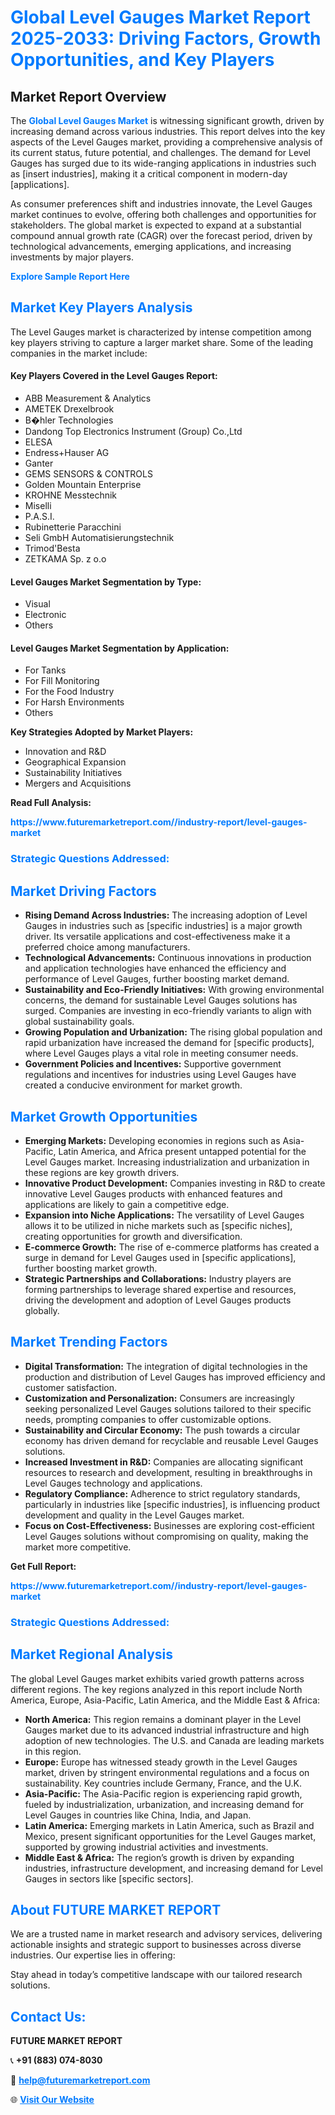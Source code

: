 <h1 style="color: #007BFF;">Global Level Gauges Market Report 2025-2033: Driving Factors, Growth Opportunities, and Key Players</h1>

<section id="overview">
<h2>Market Report Overview</h2>
<p>The <a href="https://www.futuremarketreport.com//industry-report/level-gauges-market" style="color: #007BFF; text-decoration: none;"><strong>Global Level Gauges Market</strong></a> is witnessing significant growth, driven by increasing demand across various industries. This report delves into the key aspects of the Level Gauges market, providing a comprehensive analysis of its current status, future potential, and challenges. The demand for Level Gauges has surged due to its wide-ranging applications in industries such as [insert industries], making it a critical component in modern-day [applications].</p>
<p>As consumer preferences shift and industries innovate, the Level Gauges market continues to evolve, offering both challenges and opportunities for stakeholders. The global market is expected to expand at a substantial compound annual growth rate (CAGR) over the forecast period, driven by technological advancements, emerging applications, and increasing investments by major players.</p>
</section>

<section id="overview">
<p><a href="https://www.futuremarketreport.com//request-sample/reportId=47470" style="color: #007BFF; text-decoration: none;"><strong>Explore Sample Report Here</strong></a></p>
</section>

<section id="key-players">
<h2 style="color: #007BFF;">Market Key Players Analysis</h2>
<p>The Level Gauges market is characterized by intense competition among key players striving to capture a larger market share. Some of the leading companies in the market include:</p>
<h4>Key Players Covered in the Level Gauges Report:</h4>
<ul><li>ABB Measurement &amp; Analytics</li><li>AMETEK Drexelbrook</li><li>B�hler Technologies</li><li>Dandong Top Electronics Instrument (Group) Co.,Ltd</li><li>ELESA</li><li>Endress+Hauser AG</li><li>Ganter</li><li>GEMS SENSORS &amp; CONTROLS</li><li>Golden Mountain Enterprise</li><li>KROHNE Messtechnik</li><li>Miselli</li><li>P.A.S.I.</li><li>Rubinetterie Paracchini</li><li>Seli GmbH Automatisierungstechnik</li><li>Trimod&#039;Besta</li><li>ZETKAMA Sp. z o.o</li></ul>
<h4>Level Gauges Market Segmentation by Type:</h4>
<ul><li>Visual</li><li>Electronic</li><li>Others</li></ul>

<h4>Level Gauges Market Segmentation by Application:</h4>
<ul><li>For Tanks</li><li>For Fill Monitoring</li><li>For the Food Industry</li><li>For Harsh Environments</li><li>Others</li></ul>
<p><strong>Key Strategies Adopted by Market Players:</strong></p>
<ul>
<li>Innovation and R&D</li>
<li>Geographical Expansion</li>
<li>Sustainability Initiatives</li>
<li>Mergers and Acquisitions</li>
</ul>
</section>

<section>
<p><strong>Read Full Analysis: </strong></p><a href="https://www.futuremarketreport.com//industry-report/level-gauges-market" style="color: #007BFF; text-decoration: none;"><strong>https://www.futuremarketreport.com//industry-report/level-gauges-market</strong></a>
<h3 style="color: #007BFF;">Strategic Questions Addressed:</h3>
</section>

<section id="driving-factors">
<h2 style="color: #007BFF;">Market Driving Factors</h2>
<ul>
<li><strong>Rising Demand Across Industries:</strong> The increasing adoption of Level Gauges in industries such as [specific industries] is a major growth driver. Its versatile applications and cost-effectiveness make it a preferred choice among manufacturers.</li>
<li><strong>Technological Advancements:</strong> Continuous innovations in production and application technologies have enhanced the efficiency and performance of Level Gauges, further boosting market demand.</li>
<li><strong>Sustainability and Eco-Friendly Initiatives:</strong> With growing environmental concerns, the demand for sustainable Level Gauges solutions has surged. Companies are investing in eco-friendly variants to align with global sustainability goals.</li>
<li><strong>Growing Population and Urbanization:</strong> The rising global population and rapid urbanization have increased the demand for [specific products], where Level Gauges plays a vital role in meeting consumer needs.</li>
<li><strong>Government Policies and Incentives:</strong> Supportive government regulations and incentives for industries using Level Gauges have created a conducive environment for market growth.</li>
</ul>
</section>

<section id="growth-opportunities">
<h2 style="color: #007BFF;">Market Growth Opportunities</h2>
<ul>
<li><strong>Emerging Markets:</strong> Developing economies in regions such as Asia-Pacific, Latin America, and Africa present untapped potential for the Level Gauges market. Increasing industrialization and urbanization in these regions are key growth drivers.</li>
<li><strong>Innovative Product Development:</strong> Companies investing in R&D to create innovative Level Gauges products with enhanced features and applications are likely to gain a competitive edge.</li>
<li><strong>Expansion into Niche Applications:</strong> The versatility of Level Gauges allows it to be utilized in niche markets such as [specific niches], creating opportunities for growth and diversification.</li>
<li><strong>E-commerce Growth:</strong> The rise of e-commerce platforms has created a surge in demand for Level Gauges used in [specific applications], further boosting market growth.</li>
<li><strong>Strategic Partnerships and Collaborations:</strong> Industry players are forming partnerships to leverage shared expertise and resources, driving the development and adoption of Level Gauges products globally.</li>
</ul>
</section>

<section id="trending-factors">
<h2 style="color: #007BFF;">Market Trending Factors</h2>
<ul>
<li><strong>Digital Transformation:</strong> The integration of digital technologies in the production and distribution of Level Gauges has improved efficiency and customer satisfaction.</li>
<li><strong>Customization and Personalization:</strong> Consumers are increasingly seeking personalized Level Gauges solutions tailored to their specific needs, prompting companies to offer customizable options.</li>
<li><strong>Sustainability and Circular Economy:</strong> The push towards a circular economy has driven demand for recyclable and reusable Level Gauges solutions.</li>
<li><strong>Increased Investment in R&D:</strong> Companies are allocating significant resources to research and development, resulting in breakthroughs in Level Gauges technology and applications.</li>
<li><strong>Regulatory Compliance:</strong> Adherence to strict regulatory standards, particularly in industries like [specific industries], is influencing product development and quality in the Level Gauges market.</li>
<li><strong>Focus on Cost-Effectiveness:</strong> Businesses are exploring cost-efficient Level Gauges solutions without compromising on quality, making the market more competitive.</li>
</ul>
</section>

<section>
<p><strong>Get Full Report: </strong></p><a href="https://www.futuremarketreport.com//industry-report/level-gauges-market" style="color: #007BFF; text-decoration: none;"><strong>https://www.futuremarketreport.com//industry-report/level-gauges-market</strong></a>
<h3 style="color: #007BFF;">Strategic Questions Addressed:</h3>
</section>


<section id="regional-analysis">
<h2 style="color: #007BFF;">Market Regional Analysis</h2>
<p>The global Level Gauges market exhibits varied growth patterns across different regions. The key regions analyzed in this report include North America, Europe, Asia-Pacific, Latin America, and the Middle East & Africa:</p>
<ul>
<li><strong>North America:</strong> This region remains a dominant player in the Level Gauges market due to its advanced industrial infrastructure and high adoption of new technologies. The U.S. and Canada are leading markets in this region.</li>
<li><strong>Europe:</strong> Europe has witnessed steady growth in the Level Gauges market, driven by stringent environmental regulations and a focus on sustainability. Key countries include Germany, France, and the U.K.</li>
<li><strong>Asia-Pacific:</strong> The Asia-Pacific region is experiencing rapid growth, fueled by industrialization, urbanization, and increasing demand for Level Gauges in countries like China, India, and Japan.</li>
<li><strong>Latin America:</strong> Emerging markets in Latin America, such as Brazil and Mexico, present significant opportunities for the Level Gauges market, supported by growing industrial activities and investments.</li>
<li><strong>Middle East & Africa:</strong> The region’s growth is driven by expanding industries, infrastructure development, and increasing demand for Level Gauges in sectors like [specific sectors].</li>
</ul>
</section>

<footer>
<h2 style="color: #007BFF;">About FUTURE MARKET REPORT</h2>
<p>We are a trusted name in market research and advisory services, delivering actionable insights and strategic support to businesses across diverse industries. Our expertise lies in offering:</p>

<p>Stay ahead in today’s competitive landscape with our tailored research solutions.</p>

<h2 style="color: #007BFF;">Contact Us:</h2>
<p><strong>FUTURE MARKET REPORT</strong></p>
<p>📞 <strong>+91 (883) 074-8030</strong></p>
<p>📧 <strong><a href="mailto:help@futuremarketreport.com" style="color: #007BFF;">help@futuremarketreport.com</a></strong></p>
<p>🌐 <strong><a href="https://www.futuremarketreport.com/" style="color: #007BFF;">Visit Our Website</a></strong></p>
</footer>